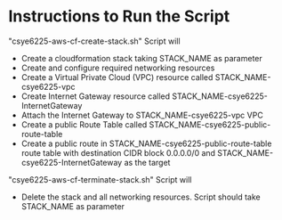# Instructions to Run the Script
<p>"csye6225-aws-cf-create-stack.sh" Script will</p>
<ul>
  <li>Create a cloudformation stack taking STACK_NAME as parameter</li>
	<li>Create and configure required networking resources</li>
	<li>Create a Virtual Private Cloud (VPC) resource called STACK_NAME-csye6225-vpc</li>
	<li>Create Internet Gateway resource called STACK_NAME-csye6225-InternetGateway</li>
	<li>Attach the Internet Gateway to STACK_NAME-csye6225-vpc VPC</li>
	<li>Create a public Route Table called STACK_NAME-csye6225-public-route-table</li>
	<li>Create a public route in STACK_NAME-csye6225-public-route-table route table with destination CIDR block 0.0.0.0/0 and STACK_NAME-csye6225-InternetGateway as the target</li>
</ul>
<p>"csye6225-aws-cf-terminate-stack.sh" Script will</p>
<ul>
	<li>Delete the stack and all networking resources. Script should take STACK_NAME as parameter</li>
</ul>
